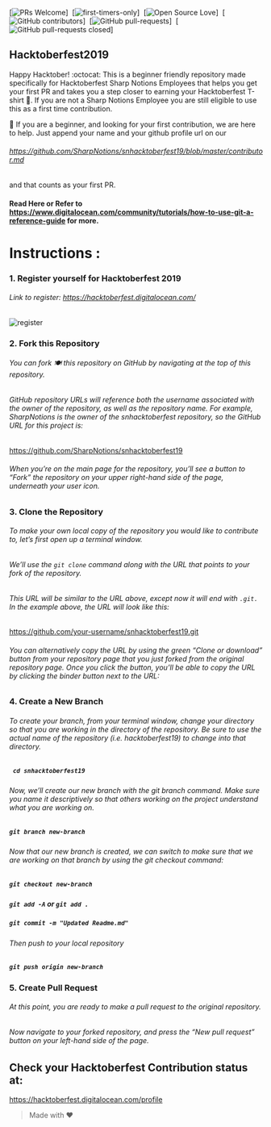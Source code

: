 
[![PRs Welcome](https://img.shields.io/badge/PRs-welcome-brightgreen.svg?style=flat-square)]&nbsp;
[![first-timers-only](https://img.shields.io/badge/first--timers--only-friendly-blue.svg?style=flat-square)]&nbsp;
[![Open Source Love](https://badges.frapsoft.com/os/v1/open-source.svg?v=102)]&nbsp;
[![GitHub contributors](https://img.shields.io/github/contributors/SharpNotions/snhacktoberfest19)]&nbsp;
[![GitHub pull-requests](https://img.shields.io/github/issues-pr/SharpNotions/snhacktoberfest19)]&nbsp;
[![GitHub pull-requests closed](https://img.shields.io/github/issues-pr-closed/SharpNotions/snhacktoberfest19)]&nbsp;


## Hacktoberfest2019
Happy Hacktober! :octocat: This is a beginner friendly repository made specifically for Hacktoberfest Sharp Notions Employees that helps you get your first PR and takes you a step closer to earning your Hacktoberfest T-shirt 👕. If you are not a Sharp Notions Employee you are still eligible to use this as a first time contribution.

🎯 If you are a beginner, and looking for your first contribution, we are here to help. Just append your name and your github profile url on our
###### <a href="https://github.com/SharpNotions/snhacktoberfest19/blob/master/contributor.md" target="blank">https://github.com/SharpNotions/snhacktoberfest19/blob/master/contributor.md</a> 
and that counts as your first PR.


#### Read Here or Refer to <a href="https://www.digitalocean.com/community/tutorials/how-to-use-git-a-reference-guide" target="blank">  https://www.digitalocean.com/community/tutorials/how-to-use-git-a-reference-guide </a> for more.

# Instructions :
### 1. Register yourself for Hacktoberfest 2019
###### Link to register: https://hacktoberfest.digitalocean.com/

![register](https://user-images.githubusercontent.com/42115530/65821155-7f724600-e24f-11e9-90ed-8a956b0a854a.JPG)

### 2. Fork this Repository
###### You can fork 🍽️ this repository on GitHub by navigating at the top of this repository.

###### GitHub repository URLs will reference both the username associated with the owner of the repository, as well as the repository name. For example, SharpNotions is the owner of the snhacktoberfest repository, so the GitHub URL for this project is: 

<a href="https://github.com/SharpNotions/snhacktoberfest19" target="blank">https://github.com/SharpNotions/snhacktoberfest19</a>

###### When you’re on the main page for the repository, you’ll see a button to “Fork” the repository on your upper right-hand side of the page, underneath your user icon.

### 3. Clone the Repository

###### To make your own local copy of the repository you would like to contribute to, let’s first open up a terminal window.

###### We’ll use the `git clone`  command along with the URL that points to your fork of the repository.

###### This URL will be similar to the URL above, except now it will end with `.git.` In the example above, the URL will look like this:
https://github.com/your-username/snhacktoberfest19.git

###### You can alternatively copy the URL by using the green “Clone or download” button from your repository page that you just forked from the original repository page. Once you click the button, you’ll be able to copy the URL by clicking the binder button next to the URL:

### 4. Create a New Branch

###### To create your branch, from your terminal window, change your directory so that you are working in the directory of the repository. Be sure to use the actual name of the repository (i.e. hacktoberfest19) to change into that directory.

#####    ` cd snhacktoberfest19`

###### Now, we’ll create our new branch with the git branch command. Make sure you name it descriptively so that others working on the project understand what you are working on.

##### `git branch new-branch`

###### Now that our new branch is created, we can switch to make sure that we are working on that branch by using the git checkout command:

##### ` git checkout new-branch `

##### ` git add -A ` or ` git add . `

##### ` git commit -m "Updated Readme.md" `

###### Then push to your local repository
##### ` git push origin new-branch `

### 5. Create Pull Request

###### At this point, you are ready to make a pull request to the original repository.

###### Now navigate to your forked repository, and press the “New pull request” button on your left-hand side of the page.

## Check your Hacktoberfest Contribution status at:
<a href="https://hacktoberfest.digitalocean.com/profile" target="blank">https://hacktoberfest.digitalocean.com/profile</a>

> Made with ❤️